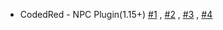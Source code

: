 - CodedRed - NPC Plugin(1.15+)
[#1](https://youtu.be/qBOpTJtWogI) , [#2](https://youtu.be/E3eqSZQx5GY) , [#3](https://youtu.be/Ema8_qxQAXM) , [#4](https://youtu.be/pjqaCMweydw)
